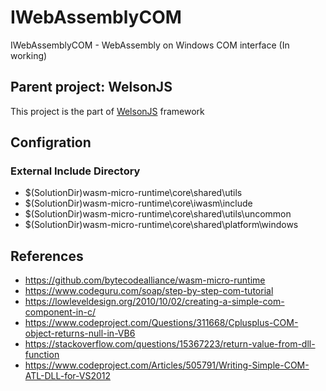 # IWebAssemblyCOM
IWebAssemblyCOM - WebAssembly on Windows COM interface (In working)

## Parent project: WelsonJS
This project is the part of [WelsonJS](https://github.com/gnh1201/welsonjs) framework

## Configration

### External Include Directory
  * $(SolutionDir)wasm-micro-runtime\core\shared\utils
  * $(SolutionDir)wasm-micro-runtime\core\iwasm\include
  * $(SolutionDir)wasm-micro-runtime\core\shared\utils\uncommon
  * $(SolutionDir)wasm-micro-runtime\core\shared\platform\windows

## References
 * https://github.com/bytecodealliance/wasm-micro-runtime
 * https://www.codeguru.com/soap/step-by-step-com-tutorial
 * https://lowleveldesign.org/2010/10/02/creating-a-simple-com-component-in-c/
 * https://www.codeproject.com/Questions/311668/Cplusplus-COM-object-returns-null-in-VB6
 * https://stackoverflow.com/questions/15367223/return-value-from-dll-function
 * https://www.codeproject.com/Articles/505791/Writing-Simple-COM-ATL-DLL-for-VS2012
